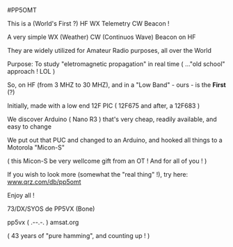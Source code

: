#PP5OMT

This is a (World's First ?) HF WX Telemetry CW Beacon !

A very simple WX (Weather) CW (Continuos Wave) Beacon on HF

They are widely utilized for Amateur Radio purposes, all over the World

Purpose: To study "eletromagnetic propagation" in real time ( ..."old school" approach ! LOL ) 

So, on HF (from 3 MHZ to 30 MHZ), and in a "Low Band" - ours - is the **First** (?)

Initially, made with a low end 12F PIC ( 12F675 and after, a 12F683 )

We discover Arduino ( Nano R3 ) that's very cheap, readily available, and easy to change

We put out that PUC and changed to an Arduino, and hooked all things to a Motorola "Micon-S"

( this Micon-S be very wellcome gift from an OT ! And for all of you ! )

If you wish to look more (somewhat the "real thing" !), try here: www.qrz.com/db/pp5omt

Enjoy all !

73/DX/SYOS de PP5VX (Bone)

pp5vx ( .--.-. ) amsat.org

( 43 years of "pure hamming", and counting up ! )
